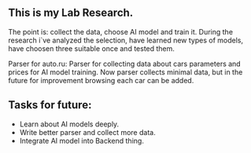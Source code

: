 This is my Lab Research.
-

The point is: collect the data, choose AI model and train it.
During the research i`ve analyzed the selection,
have learned new types of models, have choosen three
suitable once and tested them.

Parser for auto.ru:
Parser for collecting data about cars parameters and prices for AI model training. 
Now parser collects minimal data, but in the future for improvement browsing each car can be added.

Tasks for future:
-
- Learn about AI models deeply.
- Write better parser and collect more data.
- Integrate AI model into Backend thing.
